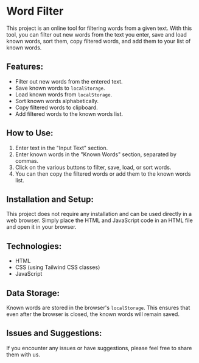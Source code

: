 # Word Filter

This project is an online tool for filtering words from a given text. With this tool, you can filter out new words from the text you enter, save and load known words, sort them, copy filtered words, and add them to your list of known words.

## Features:

- Filter out new words from the entered text.
- Save known words to `localStorage`.
- Load known words from `localStorage`.
- Sort known words alphabetically.
- Copy filtered words to clipboard.
- Add filtered words to the known words list.

## How to Use:

1. Enter text in the "Input Text" section.
2. Enter known words in the "Known Words" section, separated by commas.
3. Click on the various buttons to filter, save, load, or sort words.
4. You can then copy the filtered words or add them to the known words list.

## Installation and Setup:

This project does not require any installation and can be used directly in a web browser. Simply place the HTML and JavaScript code in an HTML file and open it in your browser.

## Technologies:

- HTML
- CSS (using Tailwind CSS classes)
- JavaScript

## Data Storage:

Known words are stored in the browser's `localStorage`. This ensures that even after the browser is closed, the known words will remain saved.

## Issues and Suggestions:

If you encounter any issues or have suggestions, please feel free to share them with us.
